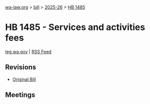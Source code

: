 [wa-law.org](/) > [bill](/bill/) > [2025-26](/bill/2025-26/) > [HB 1485](/bill/2025-26/hb/1485/)

# HB 1485 - Services and activities fees
[leg.wa.gov](https://app.leg.wa.gov/billsummary?BillNumber=1485&Year=2025&Initiative=false) | [RSS Feed](./rss.xml)

## Revisions
* [Original Bill](1/)

## Meetings